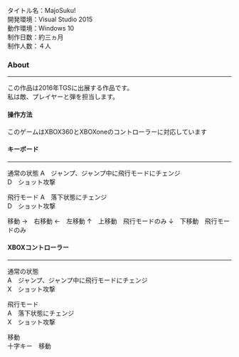 タイトル名：MajoSuku!  
開発環境：Visual Studio 2015  
動作環境：Windows 10  
制作日数：約三ヵ月  
制作人数：４人   

### About
***
この作品は2016年TGSに出展する作品です。  
私は敵、プレイヤーと弾を担当します。  

#### 操作方法

このゲームはXBOX360とXBOXoneのコントローラーに対応しています
#### キーボード
***
通常の状態
A　ジャンプ、ジャンプ中に飛行モードにチェンジ  
D　ショット攻撃  

飛行モード
A　落下状態にチェンジ  
D　ショット攻撃  

移動
→　右移動
←　左移動
↑　上移動　飛行モードのみ
↓　下移動　飛行モードのみ

#### XBOXコントローラー
***
通常の状態  
A　ジャンプ、ジャンプ中に飛行モードにチェンジ  
X　ショット攻撃  

飛行モード  
A　落下状態にチェンジ  
X　ショット攻撃  

移動  
十字キー　移動
